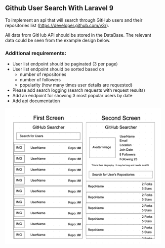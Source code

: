 ## Github User Search With Laravel 9
To implement an api that will search through GitHub users and their repositories list (https://developer.github.com/v3/).

All data from GitHub API should be stored in the DataBase.
The relevant data could be seen from the example design below.

### Additional requirements:
- User list endpoint should be paginated (3 per page)
- User list endpoint should be sorted based on 
  - number of repositories
  - number of followers
  - popularity (how many times user details are
requested)
- Please add search logging (search requests with request results)
- Add an endpoint for showing 3 most popular users by date 
- Add api documentation

![Mockup](https://github.com/dennisxh/github-search/blob/master/public/ui.png?raw=true)
